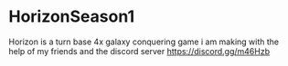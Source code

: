 # HorizonSeason1
Horizon is a turn base 4x galaxy conquering game i am making with
the help of my friends and the discord server https://discord.gg/m46Hzb
